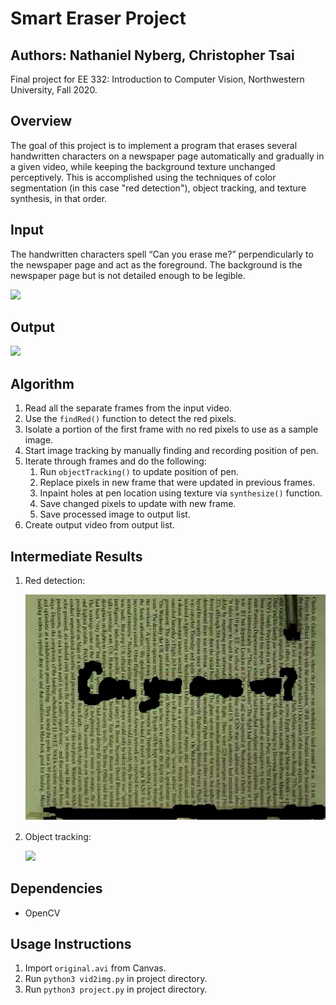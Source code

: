 # Smart Eraser Project
## Authors: Nathaniel Nyberg, Christopher Tsai
Final project for EE 332: Introduction to Computer Vision, Northwestern University, Fall 2020.

## Overview
The goal of this project is to implement a program that erases several handwritten characters on a newspaper page automatically and gradually in a given video, while keeping the background texture unchanged perceptively. This is accomplished using the techniques of color segmentation (in this case "red detection"), object tracking, and texture synthesis, in that order.

## Input
The handwritten characters spell “Can you erase me?” perpendicularly to the newspaper page and act as the foreground. The background is the newspaper page but is not detailed enough to be legible.

<img src="original.gif" width="500">

## Output
<img src="output.gif" width="500">

## Algorithm
1. Read all the separate frames from the input video.
2. Use the `findRed()` function to detect the red pixels.
3. Isolate a portion of the first frame with no red pixels to use as a sample image.
4. Start image tracking by manually finding and recording position of pen.
5. Iterate through frames and do the following:
   1. Run `objectTracking()` to update position of pen.
   2. Replace pixels in new frame that were updated in previous frames.
   3. Inpaint holes at pen location using texture via `synthesize()` function.
   4. Save changed pixels to update with new frame.
   5. Save processed image to output list.
6. Create output video from output list.

## Intermediate Results
1. Red detection:

   <img src="red_detection.png" width="500">
   
2. Object tracking:

   <img src="object_tracking.gif" width="500">
   
## Dependencies
- OpenCV

## Usage Instructions
1. Import `original.avi` from Canvas.
2. Run `python3 vid2img.py` in project directory.
3. Run `python3 project.py` in project directory.
